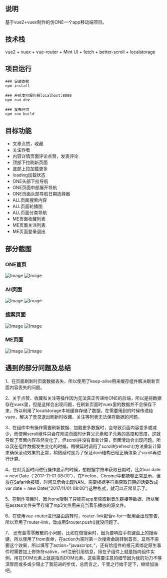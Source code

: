 ## 说明

基于vue2+vuex制作的仿ONE一个app移动端项目。


## 技术栈

vue2 + vuex + vue-router + Mint UI + fetch + better-scroll + localstorage


## 项目运行

```
### 安装依赖
npm install

### 开启本地服务器localhost:8080
npm run dev

### 发布环境
npm run build

```


## 目标功能

- 文章点赞，收藏
- 关注作者
- 内容详情页面评论点赞，发表评论
- 顶部下拉刷新页面
- 底部上拉加载更多
- loading加载状态
- ONE头部下拉导航
- ONE页面中部展开导航
- ONE页面头部导航日期选择器
- ALL页面搜索内容
- ALL页面轮播图
- ALL页面分类导航
- ME页面收藏列表
- ME页面关注列表
- ME页面登录退出


## 部分截图

### ONE首页

![Image](https://github.com/A1man/vue-project/blob/master/src/assets/effect/ONE.jpg)
![Image](https://github.com/A1man/vue-project/blob/master/src/assets/effect/ONE.gif)

### All页面

![Image](https://github.com/A1man/vue-project/blob/master/src/assets/effect/ALL.jpg)
![Image](https://github.com/A1man/vue-project/blob/master/src/assets/effect/ALL.gif)



### 搜索页面

![Image](https://github.com/A1man/vue-project/blob/master/src/assets/effect/search.jpg)
![Image](https://github.com/A1man/vue-project/blob/master/src/assets/effect/search.gif)

### ME页面

![Image](https://github.com/A1man/vue-project/blob/master/src/assets/effect/ME.jpg)
![Image](https://github.com/A1man/vue-project/blob/master/src/assets/effect/ME.gif)


## 遇到的部分问题及总结

1、在页面刷新时页面数据丢失，所以使用了keep-alive用来缓存组件解决刷新页面内容丢失的问题。

2、关于点赞、收藏和关注等操作因为无法真正传递给ONE的后端，所以是将数据存在vuex里，但是这样会出现问题，在刷新页面时vuex里的数据并不会保存下来，所以利用了localstorage本地缓存存储了数据，在需要用到的时候传递给vuex，解决了登录退出刷新时收藏、关注等列表无法保存数据的问题。

3、在组件中有操作需要刷新数据、加载更多数据时，会导致页面内容变多或减少，而使用scroll组件只会在刚进页面时计算父元素和子元素的高度和宽度，这就导致了页面内容虽然变化了，但scroll并没有重新计算，页面滑动会出现问题。所以我在组件数据发生变化的时候，稍微延时调用了scroll的refresh()方法重新计算来确保滚动效果的正常，稍微延时是为了保证dom结构已经正确渲染了scroll再进行计算。

4、在对页面时间进行操作显示的时候，想根据字符串获取日期时，比如var date = new Date（'2017-11-01 08:00'），在Firefox、Chrome中都能够正常显示，但放在Safari会报错，时间显示会出现NAN，需要根据字符串获取日期的话要改成var date = new Date("2017/11/01 08:00")这种格式，就可以正常显示了。  

5、在制作项目时，因为one限制了只能在app里获取到音乐链接等数据，所以我在asstes文件夹里存储了mp3文件用来充当音乐播放的源文件。

6、在使用vue-router进行路由跳转时，router-link配合v-for一起用会出现警告，所以弃用了router-link，改成用$router.push()就没问题了。

7、 还有些零零散散的小问题，比如在做搜索时，因为要响应手机键盘上的搜索键，所以使用了from表单，在action为空时第一次搜索会跳转到首页，显然不需要这个效果，所以填写了action="javascript:;"，还有给组件的根元素绑定原生事件时需要加上修饰符native，ref注册引用信息，用在子组件上就是指向组件实例，用在DOM元素上就是指向DOM元素，这些需要注意的细节因为我的功力不够深厚而或多或少阻止了我前进的步伐，总而言之，千里之行始于足下，继续加油吧。